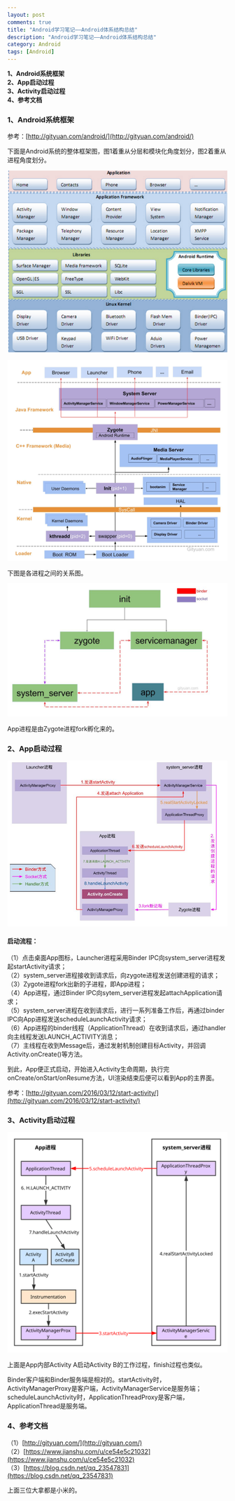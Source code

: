 ```yaml
---
layout: post
comments: true
title: "Android学习笔记——Android体系结构总结"
description: "Android学习笔记——Android体系结构总结"
category: Android
tags: [Android]
---
```


**1、Android系统框架**    
**2、App启动过程**     
**3、Activity启动过程**     
**4、参考文档**

<!--more-->

### 1、Android系统框架    

参考：[http://gityuan.com/android/](http://gityuan.com/android/)

下面是Android系统的整体框架图，图1着重从分层和模块化角度划分，图2着重从进程角度划分。

![](/image/2018-05-16-learning-notes-android-architect/android-arch1.png)

![](/image/2018-05-16-learning-notes-android-architect/android-boot.jpg)

下图是各进程之间的关系图。

![](/image/2018-05-16-learning-notes-android-architect/android-booting.jpg)

App进程是由Zygote进程fork孵化来的。

### 2、App启动过程     

![](/image/2018-05-16-learning-notes-android-architect/start_activity_process.jpg)

#### 启动流程：

（1）点击桌面App图标，Launcher进程采用Binder IPC向system_server进程发起startActivity请求；    
（2）system_server进程接收到请求后，向zygote进程发送创建进程的请求；    
（3）Zygote进程fork出新的子进程，即App进程；    
（4）App进程，通过Binder IPC向sytem_server进程发起attachApplication请求；    
（5）system_server进程在收到请求后，进行一系列准备工作后，再通过binder IPC向App进程发送scheduleLaunchActivity请求；    
（6）App进程的binder线程（ApplicationThread）在收到请求后，通过handler向主线程发送LAUNCH_ACTIVITY消息；    
（7）主线程在收到Message后，通过发射机制创建目标Activity，并回调Activity.onCreate()等方法。    

到此，App便正式启动，开始进入Activity生命周期，执行完onCreate/onStart/onResume方法，UI渲染结束后便可以看到App的主界面。 

参考：[http://gityuan.com/2016/03/12/start-activity/](http://gityuan.com/2016/03/12/start-activity/)

### 3、Activity启动过程     

![](/image/2018-05-16-learning-notes-android-architect/start_activity.svg)

上面是App内部Activity A启动Activity B的工作过程，finish过程也类似。

Binder客户端和Binder服务端是相对的。startActivity时，ActivityManagerProxy是客户端，ActivityManagerService是服务端；scheduleLaunchActivity时，ApplicationThreadProxy是客户端，ApplicationThread是服务端。

### 4、参考文档

（1）[http://gityuan.com/](http://gityuan.com/)    
（2）[https://www.jianshu.com/u/ce54e5c21032](https://www.jianshu.com/u/ce54e5c21032)    
（3）[https://blog.csdn.net/qq_23547831](https://blog.csdn.net/qq_23547831)    

上面三位大拿都是小米的。

